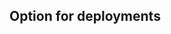 <!-- usedin: [ _legacy_docker/deployment/deploy-profiles.md, _skycap/deployment/deploy-profiles.md] -->


## Option for deployments

